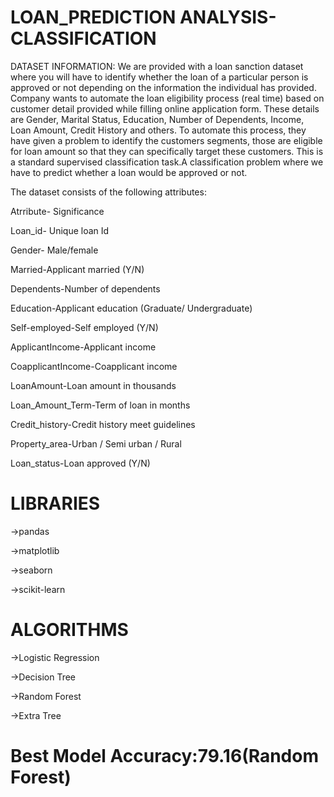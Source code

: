 # LOAN_PREDICTION ANALYSIS-CLASSIFICATION
DATASET INFORMATION:
We are provided with a loan sanction dataset where you will have to identify whether the loan of a particular person is approved or not depending on the information the individual has provided.
Company wants to automate the loan eligibility process (real time) based on customer detail provided while filling online application form. 
These details are Gender, Marital Status, Education, Number of Dependents, Income, Loan Amount, Credit History and others. 
To automate this process, they have given a problem to identify the customers segments, those are eligible for loan amount so that they can specifically target these customers.
This is a standard supervised classification task.A classification problem where we have to predict whether a loan would be approved or not. 


The dataset consists of the following attributes:

Atrribute-  Significance

Loan_id-    Unique loan Id

Gender-     Male/female

Married-Applicant married (Y/N)

Dependents-Number of dependents

Education-Applicant education (Graduate/ Undergraduate)

Self-employed-Self employed (Y/N)

ApplicantIncome-Applicant income

CoapplicantIncome-Coapplicant income

LoanAmount-Loan amount in thousands

Loan_Amount_Term-Term of loan in months

Credit_history-Credit history meet guidelines

Property_area-Urban / Semi urban / Rural

Loan_status-Loan approved (Y/N)


# LIBRARIES

->pandas

->matplotlib

->seaborn

->scikit-learn

# ALGORITHMS

->Logistic Regression

->Decision Tree

->Random Forest

->Extra Tree

# Best Model Accuracy:79.16(Random Forest)
